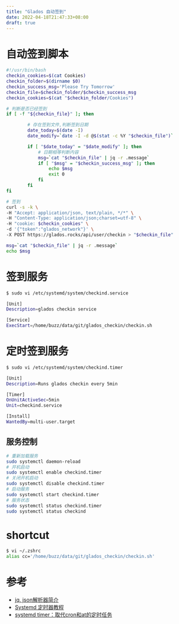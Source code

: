 ```yaml
---
title: "Glados 自动签到"
date: 2022-04-18T21:47:33+08:00
draft: true
---
```



# 自动签到脚本
```checkin.sh
#!/usr/bin/bash
checkin_cookies=$(cat Cookies)
checkin_folder=$(dirname $0)
checkin_success_msg='Please Try Tomorrow'
checkin_file=$checkin_folder/$checkin_success_msg
checkin_cookies=$(cat "$checkin_folder/Cookies")

# 判断是否已经签到
if [ -f "${checkin_file}" ]; then

		# 存在签到文件,判断签到日期
		date_today=$(date -I)
		date_modify=`date -I -d @$(stat -c %Y "$checkin_file")`

		if [ "$date_today" = "$date_modify" ]; then
			# 日期相等判断内容
			msg=`cat "$checkin_file" | jq -r .message`
			if [ "$msg" = "$checkin_success_msg" ]; then
				echo $msg
				exit 0
			fi
		fi
fi

# 签到
curl -s -k \
-H "Accept: application/json, text/plain, */*" \
-H "Content-Type: application/json;charset=utf-8" \
-H "cookie: $checkin_cookies" \
-d '{"token":"glados_network"}' \
-X POST https://glados.rocks/api/user/checkin > "$checkin_file"

msg=`cat "$checkin_file" | jq -r .message`
echo $msg
```


# 签到服务
```bash
$ sudo vi /etc/systemd/system/checkind.service

[Unit]
Description=glados checkin service

[Service]
ExecStart=/home/buzz/data/git/glados_checkin/checkin.sh
```

# 定时签到服务
```bash
$ sudo vi /etc/systemd/system/checkind.timer

[Unit]
Description=Runs glados checkin every 5min

[Timer]
OnUnitActiveSec=5min
Unit=checkind.service

[Install]
WantedBy=multi-user.target
```


## 服务控制
```bash
# 重新加载服务
sudo systemctl daemon-reload
# 开机启动
sudo systemctl enable checkind.timer
# 关闭开机启动
sudo systemctl disable checkind.timer
# 启动服务
sudo systemctl start checkind.timer
# 服务状态
sudo systemctl status checkind.timer
sudo systemctl status checkind
```

# shortcut
```bash
$ vi ~/.zshrc
alias cc='/home/buzz/data/git/glados_checkin/checkin.sh'
```

# 参考
* [jq, json解析器简介](https://www.cnblogs.com/kevingrace/p/7565371.html)
* [Systemd 定时器教程](http://www.ruanyifeng.com/blog/2018/03/systemd-timer.html)
* [systemd timer：取代cron和at的定时任务](https://www.junmajinlong.com/linux/systemd/systemd_timer/)